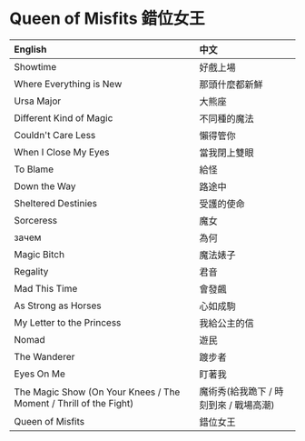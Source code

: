 # Queen of Misfits 錯位女王

| English                                                      | 中文                                   |
| :----------------------------------------------------------- | :------------------------------------- |
| Showtime                                                     | 好戲上場                               |
| Where Everything is New                                      | 那頭什麼都新鮮                         |
| Ursa Major                                                   | 大熊座                                 |
| Different Kind of Magic                                      | 不同種的魔法                           |
| Couldn't Care Less                                           | 懶得管你                               |
| When I Close My Eyes                                         | 當我閉上雙眼                           |
| To Blame                                                     | 給怪                                   |
| Down the Way                                                 | 路途中                                 |
| Sheltered Destinies                                          | 受護的使命                             |
| Sorceress                                                    | 魔女                                   |
| зачем                                                        | 為何                                   |
| Magic Bitch                                                  | 魔法婊子                               |
| Regality                                                     | 君音                                   |
| Mad This Time                                                | 會發飆                                 |
| As Strong as Horses                                          | 心如成駒                               |
| My Letter to the Princess                                    | 我給公主的信                           |
| Nomad                                                        | 遊民                                   |
| The Wanderer                                                 | 踱步者                                 |
| Eyes On Me                                                   | 盯著我                                 |
| The Magic Show (On Your Knees / The Moment / Thrill of the Fight) | 魔術秀(給我跪下 / 時刻到來 / 戰場高潮) |
| Queen of Misfits                                             | 錯位女王                               |
